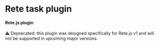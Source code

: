 Rete task plugin
====
#### Rete.js plugin

⚠ Deprecated: this plugin was designed specifically for Rete.js v1 and will not be supported in upcoming major versions.
